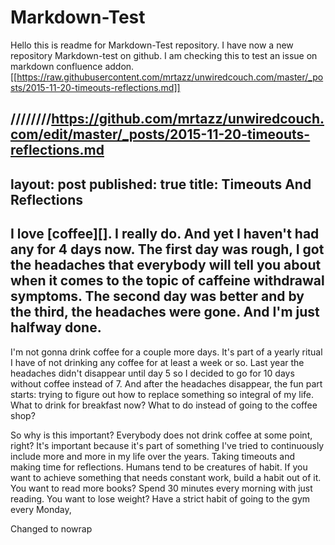 # Markdown-Test
Hello this is readme for Markdown-Test repository. I have now a new repository Markdown-test on github. I am checking this to test an issue on markdown confluence addon.
[[https://raw.githubusercontent.com/mrtazz/unwiredcouch.com/master/_posts/2015-11-20-timeouts-reflections.md]]


////////https://github.com/mrtazz/unwiredcouch.com/edit/master/_posts/2015-11-20-timeouts-reflections.md
---
layout: post
published: true
title: Timeouts And Reflections
---

I love [coffee][]. I really do. And yet I haven't had any for 4 days now. The first day was rough, I got the headaches that everybody will tell you about when it comes to the topic of caffeine withdrawal symptoms. The second day was better and by the third, the headaches were gone. And I'm just halfway done.
--------------

I'm not gonna drink coffee for a couple more days. It's part of a yearly
ritual I have of not drinking any coffee for at least a week or so. Last year
the headaches didn't disappear until day 5 so I decided to go for 10 days
without coffee instead of 7. And after the headaches disappear, the fun part
starts: trying to figure out how to replace something so integral of my life.
What to drink for breakfast now? What to do instead of going to the coffee
shop?

So why is this important? Everybody does not drink coffee at some point,
right? It's important because it's part of something I've tried to
continuously include more and more in my life over the years. Taking timeouts
and making time for reflections. Humans tend to be creatures of habit. If you
want to achieve something that needs constant work, build a habit out of it.
You want to read more books? Spend 30 minutes every morning with just reading.
You want to lose weight? Have a strict habit of going to the gym every Monday,

Changed to nowrap
